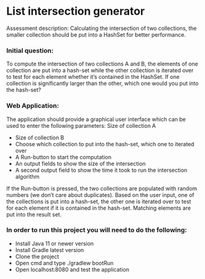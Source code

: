 # List intersection generator

Assessment description:
Calculating the intersection of two collections, the smaller collection should be
put into a HashSet for better performance.

### Initial question:
To compute the intersection of two collections A and B, the elements of one collection are put into a hash-set
while the other collection is iterated over to test for each element whether it’s contained in the HashSet. If
one collection is significantly larger than the other, which one would you put into the hash-set?

### Web Application:
The application should provide a graphical user interface which can be used to enter the following
parameters:
 Size of collection A
* Size of collection B
* Choose which collection to put into the hash-set, which one to iterated over
* A Run-button to start the computation
* An output fields to show the size of the intersection
* A second output field to show the time it took to run the intersection algorithm

If the Run-button is pressed, the two collections are populated with random numbers (we don’t care about
duplicates). Based on the user input, one of the collections is put into a hash-set, the other one is iterated
over to test for each element if it is contained in the hash-set. Matching elements are put into the result set.

### In order to run this project you will need to do the following:
* Install Java 11 or newer version
* Install Gradle latest version
* Clone the project
* Open cmd and type ./gradlew bootRun
* Open localhost:8080 and test the application
